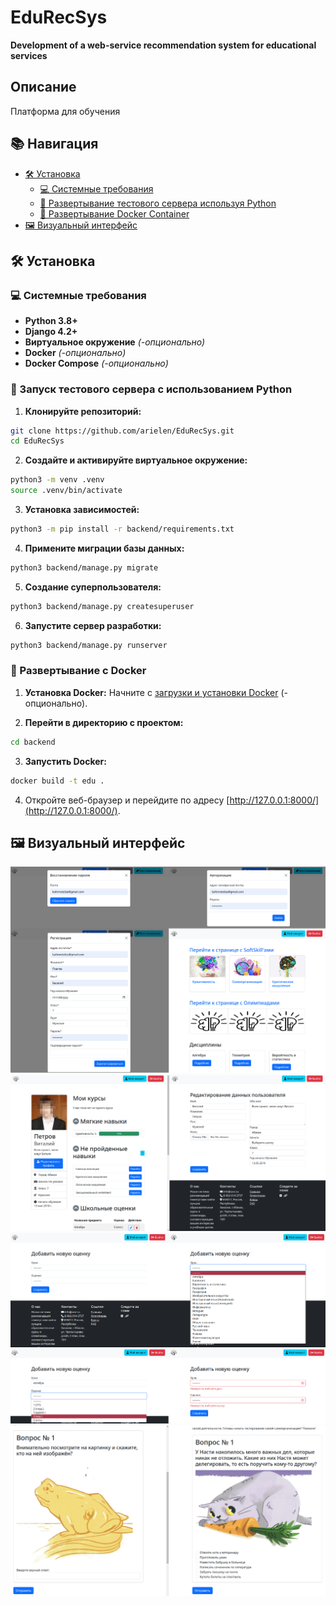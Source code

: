 # EduRecSys
__Development of a web-service recommendation system for educational services__

## Описание
Платформа для обучения 

## 📚 Навигация

- [🛠️ Установка](#️-установка)
    + [💻 Системные требования](#-системные-требования)
    + [🐍 Развертывание тестового сервера используя Python](#-запуск-тестового-сервера-с-использованием-python)
    + [🐳 Развертывание Docker Container](#-развертывание-с-docker)
- [🖼️ Визуальный интерфейс](#️-визуальный-интерфейс)


## 🛠️ Установка

### 💻 Системные требования

- **Python 3.8+**
- **Django 4.2+**
- **Виртуальное окружение** *(-опционально)*
- **Docker** *(-опционально)*
- **Docker Compose** *(-опционально)*

### 🐍 Запуск тестового сервера с использованием Python

1. **Клонируйте репозиторий:**
```sh
git clone https://github.com/arielen/EduRecSys.git
cd EduRecSys
```

2. **Создайте и активируйте виртуальное окружение:**
```sh
python3 -m venv .venv
source .venv/bin/activate
```

3. **Установка зависимостей:**
```sh
python3 -m pip install -r backend/requirements.txt
```

4. **Примените миграции базы данных:**
```sh
python3 backend/manage.py migrate
```

5. **Создание суперпользователя:**
```sh
python3 backend/manage.py createsuperuser
```

6. **Запустите сервер разработки:**
```sh
python3 backend/manage.py runserver
```

### 🐳 Развертывание с Docker

1. **Установка Docker:** Начните с [загрузки и установки Docker](https://docs.docker.com/get-docker/) (-опционально).

2. **Перейти в директорию с проектом:**
```sh
cd backend
```

3. **Запустить Docker:**
```sh
docker build -t edu .
```

4. Откройте веб-браузер и перейдите по адресу [http://127.0.0.1:8000/](http://127.0.0.1:8000/).


## 🖼️ Визуальный интерфейс

![Главный интерфейс](/docs/main.png)
![Страница пользователя](/docs/profile.png)
![Редактирование оценок](/docs/mark.png)
![Прохождение тестов](/docs/softskills.png)